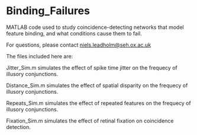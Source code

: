 # Binding_Failures
MATLAB code used to study coincidence-detecting networks that model feature binding, and what conditions cause them to fail.

For questions, please contact niels.leadholm@seh.ox.ac.uk

The files included here are:

Jitter_Sim.m simulates the effect of spike time jitter on the frequecy of illusory conjunctions.

Distance_Sim.m simulates the effect of spatial disparity on the frequecy of illusory conjunctions.

Repeats_Sim.m simulates the effect of repeated features on the frequecy of illusory conjunctions.

Fixation_Sim.m simulates the effect of retinal fixation on coincidence detection.
